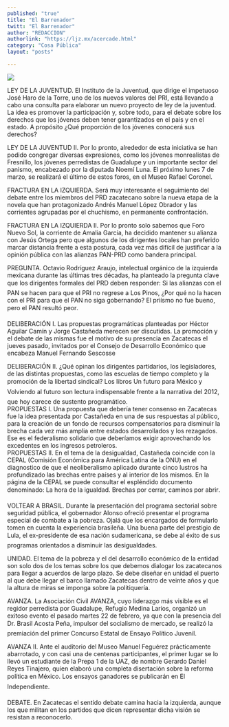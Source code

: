 ```yaml
---
published: "true"
title: "El Barrenador"
twitt: "El Barrenador"
author: "REDACCION"
authorlink: "https://ljz.mx/acercade.html"
category: "Cosa Pública"
layout: "posts"

---
```

![](http://i.imgur.com/CKPobZ0m.jpg)

LEY DE LA JUVENTUD. El Instituto de la Juventud, que dirige el impetuoso José Haro de la Torre, uno de los nuevos valores del PRI, está llevando a cabo una consulta para elaborar un nuevo proyecto de ley de la juventud. La idea es promover la participación y, sobre todo, para el debate sobre los derechos que los jóvenes deben tener garantizados en el país y en el estado. A propósito ¿Qué proporción de los jóvenes conocerá sus derechos?

LEY DE LA JUVENTUD II. Por lo pronto, alrededor de esta iniciativa se han podido congregar diversas expresiones, como los jóvenes monrealistas de Fresnillo, los jóvenes perredistas de Guadalupe y un importante sector del panismo, encabezado por la diputada Noemí Luna. El próximo lunes 7 de marzo, se realizará el último de estos foros, en el Museo Rafael Coronel.

  
FRACTURA EN LA IZQUIERDA. Será muy interesante el seguimiento del debate entre los miembros del PRD zacatecano sobre la nueva etapa de la novela que han protagonizado Andrés Manuel López Obrador y las corrientes agrupadas por el chuchismo, en permanente confrontación.   
  
FRACTURA EN LA IZQUIERDA II. Por lo pronto solo sabemos que Foro Nuevo Sol, la corriente de Amalia García, ha decidido mantener su alianza con Jesús Ortega pero que algunos de los dirigentes locales han preferido marcar distancia frente a esta postura, cada vez más difícil de justificar a la opinión pública con las alianzas PAN-PRD como bandera principal.   
  
PREGUNTA. Octavio Rodríguez Araujo, intelectual orgánico de la izquierda mexicana durante las últimas tres décadas, ha planteado la pregunta clave que los dirigentes formales del PRD deben responder: Si las alianzas con el PAN se hacen para que el PRI no regrese a Los Pinos, ¿Por qué no la hacen con el PRI para que el PAN no siga gobernando? El priísmo no fue bueno, pero el PAN resultó peor.   
  
DELIBERACIÓN I. Las propuestas programáticas planteadas por Héctor Aguilar Camín y Jorge Castañeda merecen ser discutidas. La promoción y el debate de las mismas fue el motivo de su presencia en Zacatecas el jueves pasado, invitados por el Consejo de Desarrollo Económico que encabeza Manuel Fernando Sescosse 
  
DELIBERACIÓN II. ¿Qué opinan los dirigentes partidarios, los legisladores, de las distintas propuestas, como las escuelas de tiempo completo y la promoción de la libertad sindical? Los libros Un futuro para México y Volviendo al futuro son lectura indispensable frente a la narrativa del 2012, que hoy carece de sustento programático.   
PROPUESTAS I. Una propuesta que debería tener consenso en Zacatecas fue la idea presentada por Castañeda en una de sus respuestas al público, para la creación de un fondo de recursos compensatorios para disminuir la brecha cada vez más amplia entre estados desarrollados y los rezagados. Ese es el federalismo solidario que deberíamos exigir aprovechando los excedentes en los ingresos petroleros.   
PROPUESTAS II. En el tema de la desigualdad, Castañeda coincide con la CEPAL (Comisión Económica para América Latina de la ONU) en el diagnostico de que el neoliberalismo aplicado durante cinco lustros ha profundizado las brechas entre países y al interior de los mismos. En la página de la CEPAL se puede consultar el espléndido documento denominado: La hora de la igualdad. Brechas por cerrar, caminos por abrir.  
  
VOLTEAR A BRASIL. Durante la presentación del programa sectorial sobre seguridad pública, el gobernador Alonso ofreció presentar el programa especial de combate a la pobreza. Ojalá que los encargados de formularlo tomen en cuenta la experiencia brasileña. Una buena parte del prestigio de Lula, el ex-presidente de esa nación sudamericana, se debe al éxito de sus programas orientados a disminuir las desigualdades.  
  
UNIDAD. El tema de la pobreza y el del desarrollo económico de la entidad son solo dos de los temas sobre los que debemos dialogar los zacatecanos para llegar a acuerdos de largo plazo. Se debe diseñar en unidad el puerto al que debe llegar el barco llamado Zacatecas dentro de veinte años y que la altura de miras se imponga sobre la politiquería.      
  
AVANZA. La Asociación Civil AVANZA, cuyo liderazgo más visible es el regidor perredista por Guadalupe, Refugio Medina Larios, organizó un exitoso evento el pasado martes 22 de febrero, ya que con la presencia del Dr. Brasil Acosta Peña, impulsor del socialismo de mercado, se realizó la premiación del primer Concurso Estatal de Ensayo Político Juvenil.  
  
AVANZA II. Ante el auditorio del Museo Manuel Feguérez prácticamente abarrotado, y con casi una de centenas participantes, el primer lugar se lo llevó un estudiante de la Prepa 1 de la UAZ, de nombre Gerardo Daniel Reyes Tinajero, quien elaboró una completa disertación sobre la reforma política en México. Los ensayos ganadores se publicarán en El Independiente.  
  
DEBATE. En Zacatecas el sentido debate camina hacia la izquierda, aunque los que militan en los partidos que dicen representar dicha visión se resistan a reconocerlo.

 
